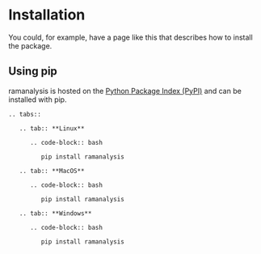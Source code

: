 # Installation

You could, for example, have a page like this that describes how to install the package.

## Using pip

ramanalysis is hosted on the [Python Package Index (PyPI)](https://pypi.org/project/ramanalysis/) and can be installed with pip.

```{eval-rst}
.. tabs::

   .. tab:: **Linux**

      .. code-block:: bash

         pip install ramanalysis

   .. tab:: **MacOS**

      .. code-block:: bash

         pip install ramanalysis

   .. tab:: **Windows**

      .. code-block:: bash

         pip install ramanalysis
```
